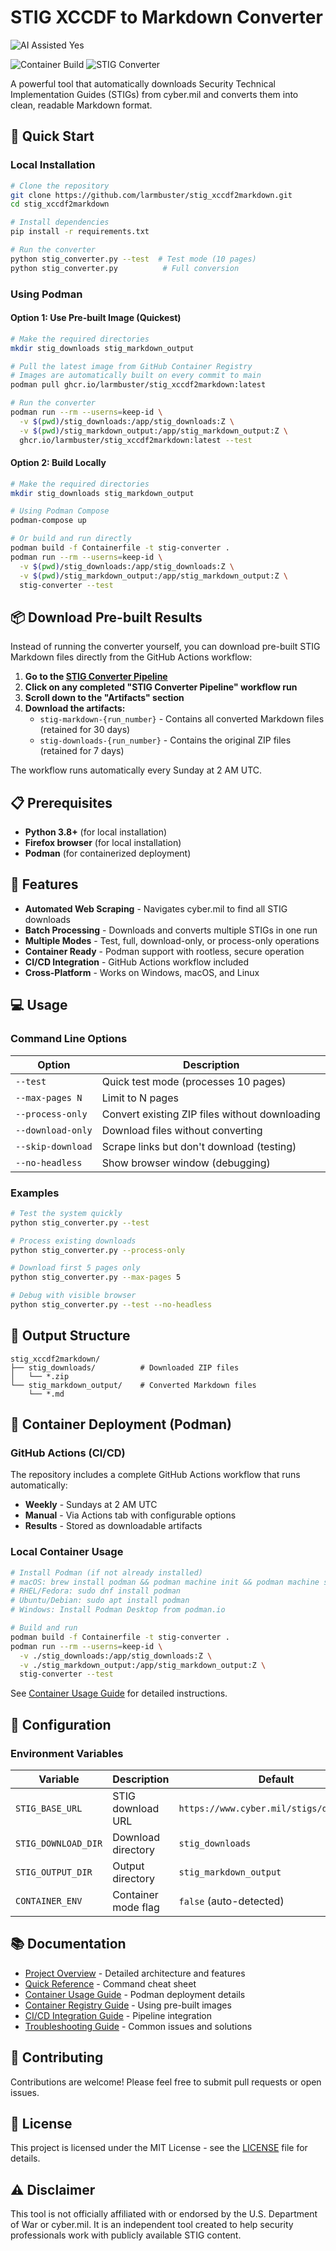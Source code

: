 # STIG XCCDF to Markdown Converter

![AI Assisted Yes](https://img.shields.io/badge/AI%20Assisted-Yes-green?style=for-the-badge)

![Container Build](https://github.com/larmbuster/stig_xccdf2markdown/actions/workflows/build-container.yml/badge.svg?branch=main)
![STIG Converter](https://github.com/larmbuster/stig_xccdf2markdown/actions/workflows/stig-converter.yml/badge.svg?branch=main)

A powerful tool that automatically downloads Security Technical Implementation Guides (STIGs) from cyber.mil and converts them into clean, readable Markdown format.

## 🚀 Quick Start

### Local Installation
```bash
# Clone the repository
git clone https://github.com/larmbuster/stig_xccdf2markdown.git
cd stig_xccdf2markdown

# Install dependencies
pip install -r requirements.txt

# Run the converter
python stig_converter.py --test  # Test mode (10 pages)
python stig_converter.py          # Full conversion
```

### Using Podman

#### Option 1: Use Pre-built Image (Quickest)
```bash
# Make the required directories
mkdir stig_downloads stig_markdown_output

# Pull the latest image from GitHub Container Registry
# Images are automatically built on every commit to main
podman pull ghcr.io/larmbuster/stig_xccdf2markdown:latest

# Run the converter
podman run --rm --userns=keep-id \
  -v $(pwd)/stig_downloads:/app/stig_downloads:Z \
  -v $(pwd)/stig_markdown_output:/app/stig_markdown_output:Z \
  ghcr.io/larmbuster/stig_xccdf2markdown:latest --test
```

#### Option 2: Build Locally
```bash
# Make the required directories
mkdir stig_downloads stig_markdown_output

# Using Podman Compose
podman-compose up

# Or build and run directly
podman build -f Containerfile -t stig-converter .
podman run --rm --userns=keep-id \
  -v $(pwd)/stig_downloads:/app/stig_downloads:Z \
  -v $(pwd)/stig_markdown_output:/app/stig_markdown_output:Z \
  stig-converter --test
```

## 📦 Download Pre-built Results

Instead of running the converter yourself, you can download pre-built STIG Markdown files directly from the GitHub Actions workflow:

1. **Go to the [STIG Converter Pipeline](https://github.com/larmbuster/stig_xccdf2markdown/actions/workflows/stig-converter.yml)**
2. **Click on any completed "STIG Converter Pipeline" workflow run**
3. **Scroll down to the "Artifacts" section**
4. **Download the artifacts:**
   - `stig-markdown-{run_number}` - Contains all converted Markdown files (retained for 30 days)
   - `stig-downloads-{run_number}` - Contains the original ZIP files (retained for 7 days)

The workflow runs automatically every Sunday at 2 AM UTC.

## 📋 Prerequisites

- **Python 3.8+** (for local installation)
- **Firefox browser** (for local installation)
- **Podman** (for containerized deployment)

## 🎯 Features

- **Automated Web Scraping** - Navigates cyber.mil to find all STIG downloads
- **Batch Processing** - Downloads and converts multiple STIGs in one run
- **Multiple Modes** - Test, full, download-only, or process-only operations
- **Container Ready** - Podman support with rootless, secure operation
- **CI/CD Integration** - GitHub Actions workflow included
- **Cross-Platform** - Works on Windows, macOS, and Linux

## 💻 Usage

### Command Line Options

| Option | Description |
|--------|-------------|
| `--test` | Quick test mode (processes 10 pages) |
| `--max-pages N` | Limit to N pages |
| `--process-only` | Convert existing ZIP files without downloading |
| `--download-only` | Download files without converting |
| `--skip-download` | Scrape links but don't download (testing) |
| `--no-headless` | Show browser window (debugging) |

### Examples

```bash
# Test the system quickly
python stig_converter.py --test

# Process existing downloads
python stig_converter.py --process-only

# Download first 5 pages only
python stig_converter.py --max-pages 5

# Debug with visible browser
python stig_converter.py --test --no-headless
```

## 📁 Output Structure

```
stig_xccdf2markdown/
├── stig_downloads/          # Downloaded ZIP files
│   └── *.zip
└── stig_markdown_output/    # Converted Markdown files
    └── *.md
```

## 🐳 Container Deployment (Podman)

### GitHub Actions (CI/CD)
The repository includes a complete GitHub Actions workflow that runs automatically:
- **Weekly** - Sundays at 2 AM UTC
- **Manual** - Via Actions tab with configurable options
- **Results** - Stored as downloadable artifacts

### Local Container Usage
```bash
# Install Podman (if not already installed)
# macOS: brew install podman && podman machine init && podman machine start
# RHEL/Fedora: sudo dnf install podman
# Ubuntu/Debian: sudo apt install podman
# Windows: Install Podman Desktop from podman.io

# Build and run
podman build -f Containerfile -t stig-converter .
podman run --rm --userns=keep-id \
  -v ./stig_downloads:/app/stig_downloads:Z \
  -v ./stig_markdown_output:/app/stig_markdown_output:Z \
  stig-converter --test
```

See [Container Usage Guide](docs/CONTAINER_USAGE.md) for detailed instructions.

## 🔧 Configuration

### Environment Variables

| Variable | Description | Default |
|----------|-------------|---------|
| `STIG_BASE_URL` | STIG download URL | `https://www.cyber.mil/stigs/downloads/` |
| `STIG_DOWNLOAD_DIR` | Download directory | `stig_downloads` |
| `STIG_OUTPUT_DIR` | Output directory | `stig_markdown_output` |
| `CONTAINER_ENV` | Container mode flag | `false` (auto-detected) |

## 📚 Documentation

- [Project Overview](docs/PROJECT_OVERVIEW.md) - Detailed architecture and features
- [Quick Reference](docs/QUICK_REFERENCE.md) - Command cheat sheet
- [Container Usage Guide](docs/CONTAINER_USAGE.md) - Podman deployment details
- [Container Registry Guide](docs/CONTAINER_REGISTRY.md) - Using pre-built images
- [CI/CD Integration Guide](docs/CI_CD_INTEGRATION.md) - Pipeline integration
- [Troubleshooting Guide](docs/TROUBLESHOOTING.md) - Common issues and solutions

## 🤝 Contributing

Contributions are welcome! Please feel free to submit pull requests or open issues.

## 📄 License

This project is licensed under the MIT License - see the [LICENSE](LICENSE) file for details.

## ⚠️ Disclaimer

This tool is not officially affiliated with or endorsed by the U.S. Department of War or cyber.mil. It is an independent tool created to help security professionals work with publicly available STIG content.